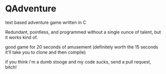 # QAdventure
text based adventure game written in C

Redundant, pointless, and programmed without a single ounce of talent, but it works kind of.

good game for 20 seconds of amusement (definitely worth the 15 seconds it'll take you to clone and then compile)

if you think i'm a dumb stooge and my code sucks, send a pull request, bitch!
